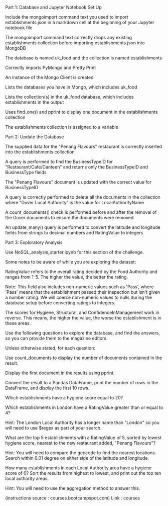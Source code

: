 Part 1: Database and Jupyter Notebook Set Up

Include the mongoimport command text you used to import establishments.json in a markdown cell at the beginning of your Jupyter notebook file

The mongoimport command text correctly drops any existing establishments collection before importing establishments.json into MongoDB

The database is named uk_food and the collection is named establishments

Correctly imports PyMongo and Pretty Print

An instance of the Mongo Client is created

Lists the databases you have in Mongo, which includes uk_food

Lists the collection(s) in the uk_food database, which includes establishments in the output

Uses find_one() and pprint to display one document in the establishments collection

The establishments collection is assigned to a variable

Part 2: Update the Database

The supplied data for the "Penang Flavours" restaurant is correctly inserted into the establishments collection

A query is performed to find the BusinessTypeID for "Restaurant/Cafe/Canteen" and returns only the BusinessTypeID and BusinessType fields

The "Penang Flavours" document is updated with the correct value for BusinessTypeID

A query is correctly performed to delete all the documents in the collection where "Dover Local Authority" is the value for LocalAuthorityName

A count_documents() check is performed before and after the removal of the Dover documents to ensure the documents were removed

An update_many() query is performed to convert the latitude and longitude fields from strings to decimal numbers and RatingValue to integers

Part 3: Exploratory Analysis

Use NoSQL_analysis_starter.ipynb for this section of the challenge.

Some notes to be aware of while you are exploring the dataset:

RatingValue refers to the overall rating decided by the Food Authority and ranges from 1-5. The higher the value, the better the rating.

Note: This field also includes non-numeric values such as 'Pass', where 'Pass' means that the establishment passed their inspection but isn't given a number rating. We will coerce non-numeric values to nulls during the database setup before converting ratings to integers.

The scores for Hygiene, Structural, and ConfidenceInManagement work in reverse. This means, the higher the value, the worse the establishment is in these areas.

Use the following questions to explore the database, and find the answers, so you can provide them to the magazine editors.

Unless otherwise stated, for each question:

Use count_documents to display the number of documents contained in the result.

Display the first document in the results using pprint.

Convert the result to a Pandas DataFrame, print the number of rows in the DataFrame, and display the first 10 rows.

Which establishments have a hygiene score equal to 20?

Which establishments in London have a RatingValue greater than or equal to 4?

Hint: The London Local Authority has a longer name than "London" so you will need to use $regex as part of your search.

What are the top 5 establishments with a RatingValue of 5, sorted by lowest hygiene score, nearest to the new restaurant added, "Penang Flavours"?

Hint: You will need to compare the geocode to find the nearest locations. Search within 0.01 degree on either side of the latitude and longitude.

How many establishments in each Local Authority area have a hygiene score of 0? Sort the results from highest to lowest, and print out the top ten local authority areas.

Hint: You will need to use the aggregation method to answer this.

(instructions source : courses.bootcampspot.com) Link : courses
